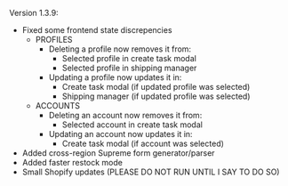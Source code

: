 Version 1.3.9:

- Fixed some frontend state discrepencies
  - PROFILES
    - Deleting a profile now removes it from:
      - Selected profile in create task modal
      - Selected profile in shipping manager
    - Updating a profile now updates it in:
      - Create task modal (if updated profile was selected)
      - Shipping manager (if updated profile was selected)
  - ACCOUNTS
    - Deleting an account now removes it from:
      - Selected account in create task modal
    - Updating an account now updates it in:
      - Create task modal (if account was selected)
- Added cross-region Supreme form generator/parser
- Added faster restock mode
- Small Shopify updates (PLEASE DO NOT RUN UNTIL I SAY TO DO SO)